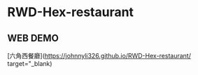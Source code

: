 # RWD-Hex-restaurant

## WEB DEMO
[六角西餐廳](https://johnnyli326.github.io/RWD-Hex-restaurant/ target="_blank)
